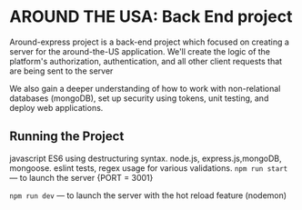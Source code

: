 # AROUND THE USA: Back End project

Around-express project is a back-end project which focused on creating a server for the around-the-US application.
We'll create the logic of the platform's authorization, authentication, and all other client requests that are being sent to the server

We also gain a deeper understanding of how to work with non-relational databases (mongoDB), set up security using tokens, unit testing, and deploy web applications.

## Running the Project

javascript ES6 using destructuring syntax.
node.js, express.js,mongoDB, mongoose.
eslint tests, regex usage for various validations.
`npm run start` — to launch the server {PORT = 3001}

`npm run dev` — to launch the server with the hot reload feature (nodemon)
